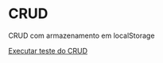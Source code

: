 # CRUD
 CRUD com armazenamento em localStorage

 <a href= "https://dionathanlucas.github.io/CRUD/"> Executar teste do CRUD </a>
